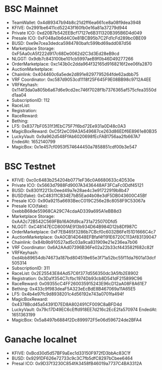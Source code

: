 # BSC Mainnet

- TeamWallet: 0x4d89347b94b8c21d2ff6ea661ce8a08f9dea3948
- KFIVE: 0x2991be6411cd52243f160fb0e16a81a37279d944
- Private ICO: 0xd20B7b542EEBcf17127e6B311320B395B6D4d049
- Presale ICO: 0xF048a0b6d4C0e81BCB95b7C2Fd1cFd289bc0BE09
- BUSD: 0xe9e7cea3dedca5984780bafc599bd69add087d56
- Marketplace Storage: 0xF5Aa0cA5f222d917c68De0062d2C3d3Ed28eB9cd
- NLGGT: 0x9db7c843100be101cb5997aeB9f0b46D49277266
- OrderMarketplace: 0xc143b0c2dda964f32165d9168216f2ee06fa2870
- AuctionMarketplace: 
- Chainlink: 0x404460c6a5ede2d891e8297795264fde62adbb75
- VRF Coordinator: 0xc587d9053cd1118f25F645F9E08BB98c9712A4EE
- VRFKeyhash: 0x114f3da0a805b6a67d6e9cd2ec746f7028f1b7376365af575cfea3550dd1aa04
- SubscriptionID: 112
- RaceList: 
- Registration: 
- RaceReward: 
- Bething: 
- LF5: 0x8377bF0531f3fEbC75F7f6bd72Ee931a0D48c0A3
- MagicBoxReward: 0xC5f2eC09A3A549687ce263d86EDf6E8961e80B35
- LuckyVault: 0x9a962d548FfAb6020698fEcFAB1756aa2fb667A7   EndedAt: 1652140799
- MagicBox: 0x1e457cf0953f574644450a7858851cdf00b3e547

# BSC Testnet

- KFIVE: 0xc0c6483b254204b0771eF36c0A6680633c4D530e
- Private ICO: 0x5663d7988Fd9007A3436448AF3FCaFc0Ddf45121
- BUSD: 0x8301f2213c0eed49a7e28ae4c3e91722919b8b47
- BUSD(fake): 0xC48311CB34E7bB5Ead4b08e3dF5DB043600C45Bf
- Presale ICO: 0x90a9215a6693BecC019C256e28c8058F9C53067a
- Presale ICO(fake): 0xebbB68de55968CA29C74cdaAD339a695A1eBB8d3
- Marketplace Storage: 0xAA2c72B542C569FBb16A0fd9ca731a725070Dfd5
- NLGGT: 0xC48147ECD800fAE913b934D64B984D12b8Df987C
- OrderMarketplace: 0xF7EB465f3286b7CBcf0c6032B6Fe151D1666C4c7
- AuctionMarketplace: 0xA0CB14D648EFBfaf4f191E6720C113Af83139047
- Chainlink: 0x84b9b910527ad5c03a9ca831909e21e236ea7b06
- VRF Coordinator: 0x6A2AAd07396B36Fe02a22b33cf443582f682c82f
- VRFKeyhash: 0xd4bb89654db74673a187bd804519e65e3f71a52bc55f11da7601a13dcf505314
- SubscriptionID: 311
- RaceList: 0x2E25543E84Ad57C6f377d556350dc3A5fb2E8902
- Registration: 0x3Da1f354C7cfbc1974Db93cb8D541dF215899C96
- RaceReward: 0x09355cC4FF260035915243E96cD12aA08F8A61E7
- Bething: 0x433c9f983deaF5A323eEcBdE8B467069a11A65E5
- LF5: 0x4b4e97fc9d8938201c4d56192e743a0701fa494f
- MagicBoxReward: 0x4378Bcd45a54391D7ED8A802491CF009C8aBFD4d
- LuckyVault: 0x79c17D49EC6cEffd918EE7d216c2EcE2fa570974   EndedAt: 1651363199
- MagicBox: 0x5a8497b6884f2Dc899972F5e06d596724de2BFA4

# Ganache localnet

- KFIVE: 0xBcd30d5d57BF9aEec1d33150F972fD3bbAc83C1f
- BUSD: 0x9291DF626e72733c9c3C7fb5dfC8297bCbee6464
- Presal ICO: 0x9D37f3230C854fA3458fB46019a7737C4BA3312A
